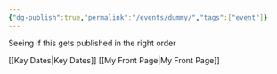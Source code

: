 ```yaml
---
{"dg-publish":true,"permalink":"/events/dummy/","tags":["event"]}
---
```


Seeing if this gets published in the right order 

[[Key Dates\|Key Dates]]
[[My Front Page\|My Front Page]]
